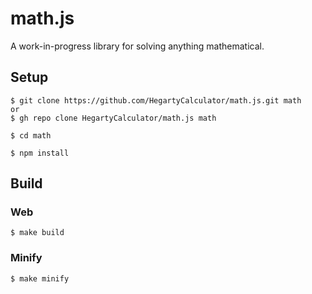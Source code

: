 # math.js

A work-in-progress library for solving anything mathematical.

## Setup

```
$ git clone https://github.com/HegartyCalculator/math.js.git math
or
$ gh repo clone HegartyCalculator/math.js math
```

```
$ cd math
```

```
$ npm install
```

## Build

### Web

```
$ make build
```

### Minify

```
$ make minify
```
